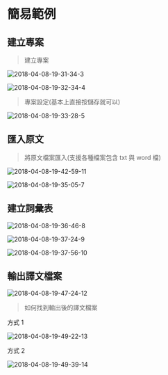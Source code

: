 # 簡易範例

## 建立專案

> 建立專案

![2018-04-08-19-31-34-3](docs/2018-04-08-19-31-34-3.jpg)

![2018-04-08-19-32-34-4](docs/2018-04-08-19-32-34-4.jpg)

> 專案設定(基本上直接按儲存就可以)

![2018-04-08-19-33-28-5](docs/2018-04-08-19-33-28-5.jpg)

## 匯入原文

> 將原文檔案匯入(支援各種檔案包含 txt 與 word 檔)

![2018-04-08-19-42-59-11](docs/2018-04-08-19-42-59-11.jpg)

![2018-04-08-19-35-05-7](docs/2018-04-08-19-35-05-7.jpg)

## 建立詞彙表

![2018-04-08-19-36-46-8](docs/2018-04-08-19-36-46-8.jpg)

![2018-04-08-19-37-24-9](docs/2018-04-08-19-37-24-9.jpg)

![2018-04-08-19-37-56-10](docs/2018-04-08-19-37-56-10.jpg)

## 輸出譯文檔案

![2018-04-08-19-47-24-12](docs/2018-04-08-19-47-24-12.jpg)

> 如何找到輸出後的譯文檔案

方式 1

![2018-04-08-19-49-22-13](docs/2018-04-08-19-49-22-13.jpg)

方式 2

![2018-04-08-19-49-39-14](docs/2018-04-08-19-49-39-14.jpg)
